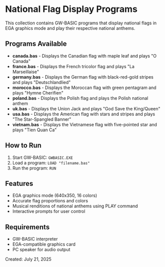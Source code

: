 # National Flag Display Programs

This collection contains GW-BASIC programs that display national flags in EGA graphics mode and play their respective national anthems.

## Programs Available

- **canada.bas** - Displays the Canadian flag with maple leaf and plays "O Canada"
- **france.bas** - Displays the French tricolor flag and plays "La Marseillaise"  
- **germany.bas** - Displays the German flag with black-red-gold stripes and plays "Deutschlandlied"
- **morocco.bas** - Displays the Moroccan flag with green pentagram and plays "Hymne Cherifien"
- **poland.bas** - Displays the Polish flag and plays the Polish national anthem
- **uk.bas** - Displays the Union Jack and plays "God Save the King/Queen"
- **usa.bas** - Displays the American flag with stars and stripes and plays "The Star-Spangled Banner"
- **vietnam.bas** - Displays the Vietnamese flag with five-pointed star and plays "Tien Quan Ca"

## How to Run

1. Start GW-BASIC: `GWBASIC.EXE`
2. Load a program: `LOAD "filename.bas"`
3. Run the program: `RUN`

## Features

- EGA graphics mode (640x350, 16 colors)
- Accurate flag proportions and colors
- Musical renditions of national anthems using PLAY command
- Interactive prompts for user control

## Requirements

- GW-BASIC interpreter
- EGA-compatible graphics card
- PC speaker for audio output

Created: July 21, 2025